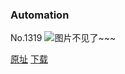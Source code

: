 ### Automation
No.1319
![图片不见了~~~](https://imgs.xkcd.com/comics/automation.png)

[原址](https://xkcd.com//1319) [下载](https://imgs.xkcd.com/comics/automation.png)

